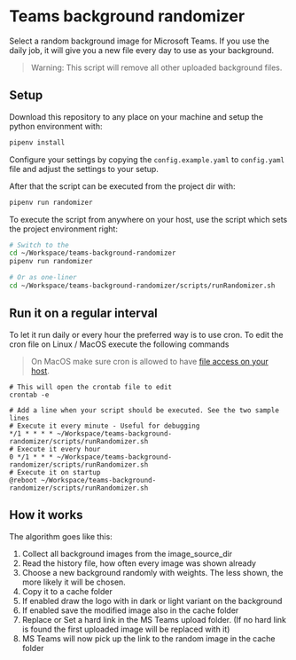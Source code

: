 # Teams background randomizer
Select a random background image for Microsoft Teams.
If you use the daily job, it will give you a new file every day to use as your background.

> Warning: This script will remove all other uploaded background files.

## Setup

Download this repository to any place on your machine and setup the python environment with:

```bash
pipenv install
```

Configure your settings by copying the `config.example.yaml` to `config.yaml` file and adjust the settings to your setup.

After that the script can be executed from the project dir with:

```bash
pipenv run randomizer
```

To execute the script from anywhere on your host, use the script which sets the project environment right:

```bash
# Switch to the
cd ~/Workspace/teams-background-randomizer
pipenv run randomizer

# Or as one-liner
cd ~/Workspace/teams-background-randomizer/scripts/runRandomizer.sh
```

## Run it on a regular interval

To let it run daily or every hour the preferred way is to use cron.
To edit the cron file on Linux / MacOS execute the following commands

> On MacOS make sure cron is allowed to have [file access on your host](https://apple.stackexchange.com/a/378558).

```shell
# This will open the crontab file to edit
crontab -e

# Add a line when your script should be executed. See the two sample lines
# Execute it every minute - Useful for debugging
*/1 * * * * ~/Workspace/teams-background-randomizer/scripts/runRandomizer.sh
# Execute it every hour
0 */1 * * * ~/Workspace/teams-background-randomizer/scripts/runRandomizer.sh
# Execute it on startup
@reboot ~/Workspace/teams-background-randomizer/scripts/runRandomizer.sh
```

## How it works

The algorithm goes like this:

1. Collect all background images from the image_source_dir
2. Read the history file, how often every image was shown already
3. Choose a new background randomly with weights. The less shown, the more likely it will be chosen.
4. Copy it to a cache folder
5. If enabled draw the logo with in dark or light variant on the background
6. If enabled save the modified image also in the cache folder
7. Replace or Set a hard link in the MS Teams upload folder. (If no hard link is found the first uploaded image will be replaced with it)
8. MS Teams will now pick up the link to the random image in the cache folder
